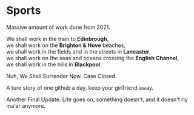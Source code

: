 # Sports

Massive amount of work done from 2021.   
   
We shall work in the train to **Edinbrough**,  
we shall work on the **Brighton & Hove** beaches,   
we shall work in the fields and in the streets in **Lancaster**,    
we shall work on the seas and oceans crossing the **English Channel**,  
we shall work in the hills in **Blackpool**.  

Nuh, We Shall Surrender Now. Case Closed.

A ture story of one github a day, keep your girlfriend away.      


Another Final Update. Life goes on, something doesn't, and it doesn't rly ma'er anymore.
